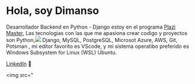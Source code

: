 # Hola, soy Dimanso  


Desarrollador Backend en Python - Django estoy en el programa <a href="http://https://platzi.com/blog/conoce-que-es-platzi-master/">Plazi Master</a>, Las tecnologias con las que me apasiona crear codigo y proyectos son <img src="">Python,<img src="https://icon-icons.com/es/icono/archivo-tipo-de-django/130645#32"> Django, <img src="">MySQL, <img src="">PostgreSQL, <img src="">Microsot Azure, <img src="">AWS, <img src="">Git, <img src="">Potsman , mi editor favorito es <img src="">VScode, y mi sistema operatibo preferido es <img src="">Windows Subsystem for Linux (WSL) <img src="">Ubuntu.


 <a href="https://www.linkedin.com/in/dimanso-perez-6144081bb/">LinkedIn</a> 💼


<img src="